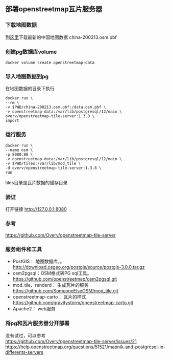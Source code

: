 ## 部署openstreetmap瓦片服务器


### 下载地图数据
到[这里](http://download.geofabrik.de/asia/)下载最新的中国地图数据 china-200213.osm.pbf


### 创建pg数据库volume
```
docker volume create openstreetmap-data
```

### 导入地图数据到pg

在地图数据的目录下执行
```
docker run \
--rm \
-v $PWD/china-200213.osm.pbf:/data.osm.pbf \
-v openstreetmap-data:/var/lib/postgresql/12/main \
overv/openstreetmap-tile-server:1.3.8 \
import
```

### 运行服务
```
docker run \
--name osm \
-p 8080:80 \
-v openstreetmap-data:/var/lib/postgresql/12/main \
-v $PWD/tiles:/var/lib/mod_tile \
-d overv/openstreetmap-tile-server:1.3.8 \
run
```
tiles目录是瓦片数据的缓存目录

### 验证
打开链接 http://127.0.0.1:8080


### 参考
https://github.com/Overv/openstreetmap-tile-server


### 服务组件和工具
- PostGIS： 地图数据库，。 http://download.osgeo.org/postgis/source/postgis-3.0.0.tar.gz
- osm2pgsql：OSM格式转PG sql工具。 https://github.com/openstreetmap/osm2pgsql.git
- mod_tile、renderd： 生成瓦片的服务 https://github.com/SomeoneElseOSM/mod_tile.git
- openstreetmap-carto： 瓦片的样式 https://github.com/gravitystorm/openstreetmap-carto.git 
- Apache2： web服务


### 将pg和瓦片服务器分开部署
没有试过，可以参考  
https://github.com/Overv/openstreetmap-tile-server/issues/21  
https://help.openstreetmap.org/questions/51521/mapnik-and-postgresql-in-differents-servers  


